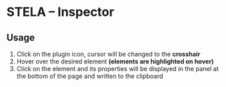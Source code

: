 # STELA – Inspector

## Usage
1. Click on the plugin icon, cursor will be changed to the **crosshair**
2. Hover over the desired element **(elements are highlighted on hover)**
3. Click on the element and its properties will be displayed in the panel at the bottom of the page and written to the clipboard
